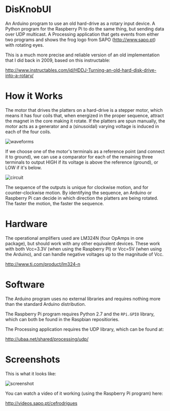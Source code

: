 DisKnobUI
=========

An Arduino program to use an old hard-drive as a rotary input device.
A Python program for the Raspberry Pi to do the same thing, but sending data over UDP multicast.
A Processing application that gets events from either two programs and shows the frog logo from SAPO (http://www.sapo.pt) with rotating eyes.

This is a much more precise and reliable version of an old implementation that I did back in 2009, based on this instructable:

  http://www.instructables.com/id/HDDJ-Turning-an-old-hard-disk-drive-into-a-rotary/


How it Works
============

The motor that drives the platters on a hard-drive is a stepper motor, which means it has four coils that, when energized in the proper sequence, attract the magnet in the core making it rotate. If the platters are spun manually, the motor acts as a generator and a (sinusoidal) varying voltage is induced in each of the four coils.

![waveforms](https://raw.github.com/carlosefr/DisKnobUI/master/waveforms.png)

If we choose one of the motor's terminals as a reference point (and connect it to ground), we can use a comparator for each of the remaining three terminals to output HIGH if its voltage is above the reference (ground), or LOW if it's below.

![circuit](https://raw.github.com/carlosefr/DisKnobUI/master/circuit.png)

The sequence of the outputs is unique for clockwise motion, and for counter-clockwise motion. By identifying the sequence, an Arduino or Raspberry Pi can decide in which direction the platters are being rotated. The faster the motion, the faster the sequence.


Hardware
========

The operational amplifiers used are LM324N (four OpAmps in one package), but should work with any other equivalent devices. These work with both Vcc=3.3V (when using the Raspberry PI) or Vcc=5V (when using the Arduino), and can handle negative voltages up to the magnitude of Vcc.

  http://www.ti.com/product/lm324-n

Software
========

The Arduino program uses no external libraries and requires nothing more than the standard Arduino distribution.

The Raspberry Pi program requires Python 2.7 and the ```RPi.GPIO``` library, which can both be found in the Raspbian repositiories.

The Processing application requires the UDP library, which can be found at:

  http://ubaa.net/shared/processing/udp/

Screenshots
===========

This is what it looks like:

![screenshot](https://raw.github.com/carlosefr/DisKnobUI/master/screenshot.png)

You can watch a video of it working (using the Raspberry Pi program) here:

  http://videos.sapo.pt/cefrodrigues
